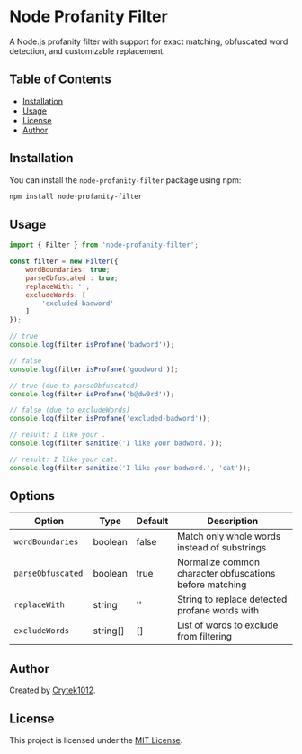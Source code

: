 # Node Profanity Filter

A Node.js profanity filter with support for exact matching, obfuscated word detection, and customizable replacement.

## Table of Contents

- [Installation](#installation)
- [Usage](#usage)
- [License](#license)
- [Author](#author)

## Installation

You can install the `node-profanity-filter` package using npm:

```bash
npm install node-profanity-filter
```

## Usage

```javascript
import { Filter } from 'node-profanity-filter';

const filter = new Filter({
    wordBoundaries: true;
    parseObfuscated : true;
    replaceWith: '';
    excludeWords: [
        'excluded-badword'
    ]
});

// true
console.log(filter.isProfane('badword'));

// false
console.log(filter.isProfane('goodword'));

// true (due to parseObfuscated)
console.log(filter.isProfane('b@dw0rd'));

// false (due to excludeWords)
console.log(filter.isProfane('excluded-badword'));

// result: I like your .
console.log(filter.sanitize('I like your badword.'));

// result: I like your cat.
console.log(filter.sanitize('I like your badword.', 'cat'));
```

## Options

| Option            | Type       | Default | Description                                                  |
|-------------------|------------|---------|--------------------------------------------------------------|
| `wordBoundaries`      | boolean    | false   | Match only whole words instead of substrings                 |
| `parseObfuscated `| boolean    | true    | Normalize common character obfuscations before matching      |
| `replaceWith`     | string     | ''      | String to replace detected profane words with                |
| `excludeWords`    | string[]   | []      | List of words to exclude from filtering    

## Author

Created by [Crytek1012](https://github.com/Crytek1012).

## License

This project is licensed under the [MIT License](LICENSE).